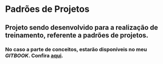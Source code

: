 <h1>Padrões de Projetos</h1> 
<h2>Projeto sendo desenvolvido para a realização de treinamento, referente a padrões de projetos.</h2>

<h3>
    No caso a parte de conceitos, estarão disponíveis no meu <strong><i>GITBOOK</i></strong>. Confira 
    <a href="https://app.gitbook.com/o/icRxAJYjoPldPBTGb5Ol/s/aicvWBnF5DIFBFQUf4AP/">aqui</a>.
</h3>

